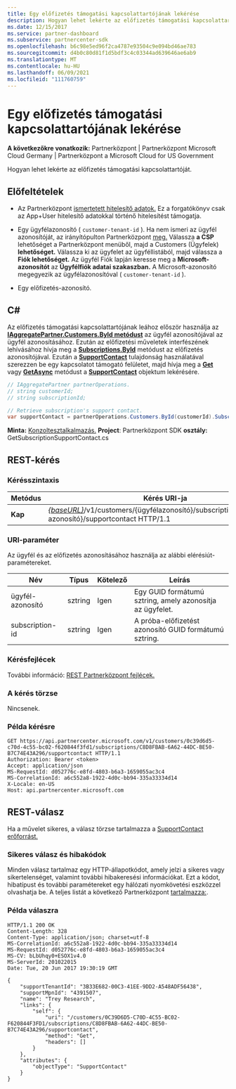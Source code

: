 ```yaml
---
title: Egy előfizetés támogatási kapcsolattartójának lekérése
description: Hogyan lehet lekérte az előfizetés támogatási kapcsolattartóját.
ms.date: 12/15/2017
ms.service: partner-dashboard
ms.subservice: partnercenter-sdk
ms.openlocfilehash: b6c98e5ed96f2ca4787e93504c9e094bd46ae783
ms.sourcegitcommit: d4b0c80d81f1d5bdf3c4c03344ad639646ae6ab9
ms.translationtype: MT
ms.contentlocale: hu-HU
ms.lasthandoff: 06/09/2021
ms.locfileid: "111760759"
---
```

# <a name="get-a-subscriptions-support-contact"></a>Egy előfizetés támogatási kapcsolattartójának lekérése

**A következőkre vonatkozik:** Partnerközpont | Partnerközpont Microsoft Cloud Germany | Partnerközpont a Microsoft Cloud for US Government

Hogyan lehet lekérte az előfizetés támogatási kapcsolattartóját.

## <a name="prerequisites"></a>Előfeltételek

- Az Partnerközpont [ismertetett hitelesítő adatok.](partner-center-authentication.md) Ez a forgatókönyv csak az App+User hitelesítő adatokkal történő hitelesítést támogatja.

- Egy ügyfélazonosító ( `customer-tenant-id` ). Ha nem ismeri az ügyfél azonosítóját, az irányítópulton Partnerközpont [meg.](https://partner.microsoft.com/dashboard) Válassza **a CSP** lehetőséget a Partnerközpont menüből, majd a Customers (Ügyfelek) **lehetőséget.** Válassza ki az ügyfelet az ügyféllistából, majd válassza a **Fiók lehetőséget.** Az ügyfél Fiók lapján keresse meg a **Microsoft-azonosítót** az **Ügyfélfiók adatai szakaszban.** A Microsoft-azonosító megegyezik az ügyfélazonosítóval ( `customer-tenant-id` ).

- Egy előfizetés-azonosító.

## <a name="c"></a>C\#

Az előfizetés támogatási kapcsolattartójának leához először használja az [**IAggregatePartner.Customers.ById metódust**](/dotnet/api/microsoft.store.partnercenter.customers.icustomercollection.byid) az ügyfél azonosítójával az ügyfél azonosításához. Ezután az előfizetési műveletek interfészének lehívásához hívja meg a [**Subscriptions.ById**](/dotnet/api/microsoft.store.partnercenter.customerusers.icustomerusercollection.byid) metódust az előfizetés azonosítójával. Ezután a [**SupportContact**](/dotnet/api/microsoft.store.partnercenter.subscriptions.isubscription.supportcontact) tulajdonság használatával szerezzen be egy kapcsolatot támogató felületet, majd hívja meg a [**Get**](/dotnet/api/microsoft.store.partnercenter.subscriptions.isubscriptionconversioncollection.get) vagy [**GetAsync**](/dotnet/api/microsoft.store.partnercenter.subscriptions.isubscriptionconversioncollection.getasync) metódust a [**SupportContact**](/dotnet/api/microsoft.store.partnercenter.models.subscriptions.supportcontact) objektum lekérésére.

``` csharp
// IAggregatePartner partnerOperations.
// string customerId;
// string subscriptionId;

// Retrieve subscription's support contact.
var supportContact = partnerOperations.Customers.ById(customerId).Subscriptions.ById(subscriptionId).SupportContact.Get();
```

**Minta:** [Konzoltesztalkalmazás.](console-test-app.md) **Project**: Partnerközpont SDK **osztály:** GetSubscriptionSupportContact.cs

## <a name="rest-request"></a>REST-kérés

### <a name="request-syntax"></a>Kérésszintaxis

| Metódus  | Kérés URI-ja                                                                                                                    |
|---------|--------------------------------------------------------------------------------------------------------------------------------|
| **Kap** | [*{baseURL}*](partner-center-rest-urls.md)/v1/customers/{ügyfélazonosító}/subscriptions/{előfizetés-azonosító}/supportcontact HTTP/1.1 |

### <a name="uri-parameter"></a>URI-paraméter

Az ügyfél és az előfizetés azonosításához használja az alábbi elérésiút-paramétereket.

| Név            | Típus   | Kötelező | Leírás                                                     |
|-----------------|--------|----------|-----------------------------------------------------------------|
| ügyfél-azonosító     | sztring | Igen      | Egy GUID formátumú sztring, amely azonosítja az ügyfelet.           |
| subscription-id | sztring | Igen      | A próba-előfizetést azonosító GUID formátumú sztring. |

### <a name="request-headers"></a>Kérésfejlécek

További információ: [REST Partnerközpont fejlécek.](headers.md)

### <a name="request-body"></a>A kérés törzse

Nincsenek.

### <a name="request-example"></a>Példa kérésre

```http
GET https://api.partnercenter.microsoft.com/v1/customers/0c39d6d5-c70d-4c55-bc02-f620844f3fd1/subscriptions/C8D8FBAB-6A62-44DC-BE50-B7C74E43A296/supportcontact HTTP/1.1
Authorization: Bearer <token>
Accept: application/json
MS-RequestId: d052776c-e8fd-4803-b6a3-1659055ac3c4
MS-CorrelationId: a6c552a8-1922-4d0c-bb94-335a33334d14
X-Locale: en-US
Host: api.partnercenter.microsoft.com
```

## <a name="rest-response"></a>REST-válasz

Ha a művelet sikeres, a válasz törzse tartalmazza a [SupportContact erőforrást.](subscription-resources.md#supportcontact)

### <a name="response-success-and-error-codes"></a>Sikeres válasz és hibakódok

Minden válasz tartalmaz egy HTTP-állapotkódot, amely jelzi a sikeres vagy sikertelenséget, valamint további hibakeresési információkat. Ezt a kódot, hibatípust és további paramétereket egy hálózati nyomkövetési eszközzel olvashatja be. A teljes listát a következő Partnerközpont [tartalmazza:](error-codes.md).

### <a name="response-example"></a>Példa válaszra

```http
HTTP/1.1 200 OK
Content-Length: 328
Content-Type: application/json; charset=utf-8
MS-CorrelationId: a6c552a8-1922-4d0c-bb94-335a33334d14
MS-RequestId: d052776c-e8fd-4803-b6a3-1659055ac3c4
MS-CV: bLbUhqy0+ESOX1v4.0
MS-ServerId: 201022015
Date: Tue, 20 Jun 2017 19:30:19 GMT

{
    "supportTenantId": "3B33E682-00C3-41EE-9DD2-A548ADF56438",
    "supportMpnId": "4391507",
    "name": "Trey Research",
    "links": {
        "self": {
            "uri": "/customers/0C39D6D5-C70D-4C55-BC02-F620844F3FD1/subscriptions/C8D8FBAB-6A62-44DC-BE50-B7C74E43A296/supportcontact",
            "method": "Get",
            "headers": []
        }
    },
    "attributes": {
        "objectType": "SupportContact"
    }
}
```
